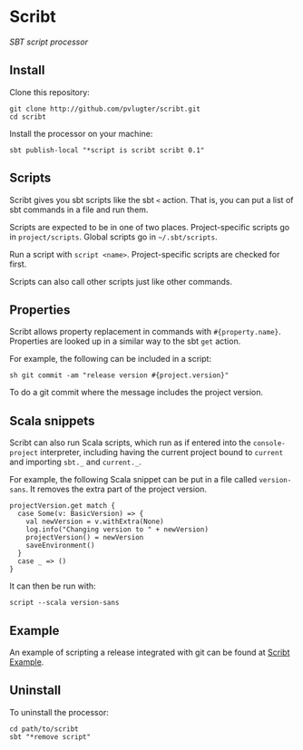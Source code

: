 Scribt
======

_SBT script processor_


Install
-------

Clone this repository:

    git clone http://github.com/pvlugter/scribt.git
    cd scribt

Install the processor on your machine:

    sbt publish-local "*script is scribt scribt 0.1"


Scripts
-------

Scribt gives you sbt scripts like the sbt `<` action. That is, you can
put a list of sbt commands in a file and run them.

Scripts are expected to be in one of two places. Project-specific
scripts go in `project/scripts`. Global scripts go in
`~/.sbt/scripts`.

Run a script with `script <name>`. Project-specific scripts are
checked for first.

Scripts can also call other scripts just like other commands.


Properties
----------

Scribt allows property replacement in commands with
`#{property.name}`. Properties are looked up in a similar way to the
sbt `get` action.

For example, the following can be included in a script:

    sh git commit -am "release version #{project.version}"

To do a git commit where the message includes the project version.


Scala snippets
--------------

Scribt can also run Scala scripts, which run as if entered into the
`console-project` interpreter, including having the current project
bound to `current` and importing `sbt._` and `current._`.

For example, the following Scala snippet can be put in a file called
`version-sans`. It removes the extra part of the project version.

    projectVersion.get match {
      case Some(v: BasicVersion) => {
        val newVersion = v.withExtra(None)
        log.info("Changing version to " + newVersion)
        projectVersion() = newVersion
        saveEnvironment()
      }
      case _ => ()
    }

It can then be run with:

    script --scala version-sans


Example
-------

An example of scripting a release integrated with git can be found at
[Scribt Example][example].

[example]: http://github.com/pvlugter/scribt-example


Uninstall
---------

To uninstall the processor:

    cd path/to/scribt
    sbt "*remove script"
